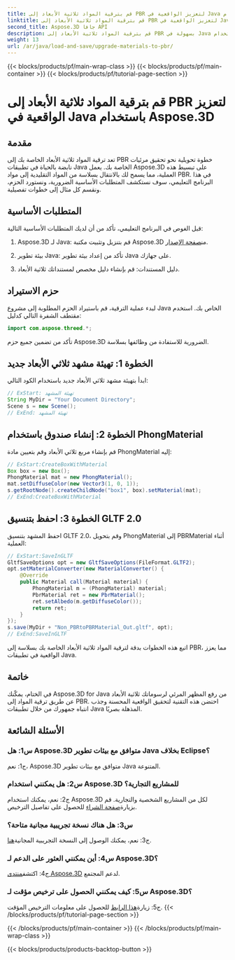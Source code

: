 ```yaml
---
title: قم بترقية المواد ثلاثية الأبعاد إلى PBR لتعزيز الواقعية في Java باستخدام Aspose.3D
linktitle: قم بترقية المواد ثلاثية الأبعاد إلى PBR لتعزيز الواقعية في Java باستخدام Aspose.3D
second_title: Aspose.3D جافا API
description: قم بترقية المواد ثلاثية الأبعاد إلى PBR بسهولة في Java باستخدام Aspose.3D. تحقيق الواقعية المحسنة لمرئيات آسرة.
weight: 13
url: /ar/java/load-and-save/upgrade-materials-to-pbr/
---
```


{{< blocks/products/pf/main-wrap-class >}}
{{< blocks/products/pf/main-container >}}
{{< blocks/products/pf/tutorial-page-section >}}

# قم بترقية المواد ثلاثية الأبعاد إلى PBR لتعزيز الواقعية في Java باستخدام Aspose.3D

## مقدمة

تعد ترقية المواد ثلاثية الأبعاد الخاصة بك إلى PBR خطوة تحويلية نحو تحقيق مرئيات نابضة بالحياة في تطبيقات Java الخاصة بك. يعمل Aspose.3D على تبسيط هذه العملية، مما يسمح لك بالانتقال بسلاسة من المواد التقليدية إلى مواد PBR. في هذا البرنامج التعليمي، سوف نستكشف المتطلبات الأساسية الضرورية، ونستورد الحزم، ونقسم كل مثال إلى خطوات تفصيلية.

## المتطلبات الأساسية

قبل الغوص في البرنامج التعليمي، تأكد من أن لديك المتطلبات الأساسية التالية:

1.  Aspose.3D لـ Java: قم بتنزيل وتثبيت مكتبة Aspose.3D من[صفحة الإصدار](https://releases.aspose.com/3d/java/).

2. بيئة تطوير Java: تأكد من إعداد بيئة تطوير Java على جهازك.

3. دليل المستندات: قم بإنشاء دليل مخصص لمستنداتك ثلاثية الأبعاد.

## حزم الاستيراد

لبدء عملية الترقية، قم باستيراد الحزم المطلوبة إلى مشروع Java الخاص بك. استخدم مقتطف الشفرة التالي كدليل:

```java
import com.aspose.threed.*;
```

تأكد من تضمين جميع حزم Aspose.3D الضرورية للاستفادة من وظائفها بسلاسة.

## الخطوة 1: تهيئة مشهد ثلاثي الأبعاد جديد

ابدأ بتهيئة مشهد ثلاثي الأبعاد جديد باستخدام الكود التالي:

```java
// ExStart: تهيئة المشهد
String MyDir = "Your Document Directory";
Scene s = new Scene();
// ExEnd: تهيئة المشهد
```

## الخطوة 2: إنشاء صندوق باستخدام PhongMaterial

قم بإنشاء مربع ثلاثي الأبعاد وقم بتعيين مادة PhongMaterial إليه:

```java
// ExStart:CreateBoxWithMaterial
Box box = new Box();
PhongMaterial mat = new PhongMaterial();
mat.setDiffuseColor(new Vector3(1, 0, 1));
s.getRootNode().createChildNode("box1", box).setMaterial(mat);
// ExEnd:CreateBoxWithMaterial
```

## الخطوة 3: احفظ بتنسيق GLTF 2.0

احفظ المشهد بتنسيق GLTF 2.0، وقم بتحويل PhongMaterial إلى PBRMaterial أثناء العملية:

```java
// ExStart:SaveInGLTF
GltfSaveOptions opt = new GltfSaveOptions(FileFormat.GLTF2);
opt.setMaterialConverter(new MaterialConverter() {
    @Override
    public Material call(Material material) {
        PhongMaterial m = (PhongMaterial) material;
        PbrMaterial ret = new PbrMaterial();
        ret.setAlbedo(m.getDiffuseColor());
        return ret;
    }
});
s.save(MyDir + "Non_PBRtoPBRMaterial_Out.gltf", opt);
// ExEnd:SaveInGLTF
```

اتبع هذه الخطوات بدقة لترقية المواد ثلاثية الأبعاد الخاصة بك بسلاسة إلى PBR، مما يعزز الواقعية في تطبيقات Java.

## خاتمة

في الختام، يمكّنك Aspose.3D for Java من رفع المظهر المرئي لرسوماتك ثلاثية الأبعاد عن طريق ترقية المواد إلى PBR. احتضن هذه التقنية لتحقيق الواقعية المحسنة وجذب انتباه جمهورك من خلال تطبيقات Java المذهلة بصريًا.

## الأسئلة الشائعة

### س1: هل Aspose.3D متوافق مع بيئات تطوير Java بخلاف Eclipse؟

ج1: نعم، Aspose.3D متوافق مع بيئات تطوير Java المتنوعة.

### س2: هل يمكنني استخدام Aspose.3D للمشاريع التجارية؟

 ج2: نعم، يمكنك استخدام Aspose.3D لكل من المشاريع الشخصية والتجارية. قم بزيارة[صفحة الشراء](https://purchase.aspose.com/buy) للحصول على تفاصيل الترخيص.

### س3: هل هناك نسخة تجريبية مجانية متاحة؟

ج3: نعم، يمكنك الوصول إلى النسخة التجريبية المجانية[هنا](https://releases.aspose.com/).

### س4: أين يمكنني العثور على الدعم لـ Aspose.3D؟

 ج4: اكتشف[منتدى Aspose.3D](https://forum.aspose.com/c/3d/18) لدعم المجتمع.

### س5: كيف يمكنني الحصول على ترخيص مؤقت لـ Aspose.3D؟

 ج5: زيارة[هذا الرابط](https://purchase.aspose.com/temporary-license/) للحصول على معلومات الترخيص المؤقت.
{{< /blocks/products/pf/tutorial-page-section >}}

{{< /blocks/products/pf/main-container >}}
{{< /blocks/products/pf/main-wrap-class >}}

{{< blocks/products/products-backtop-button >}}
